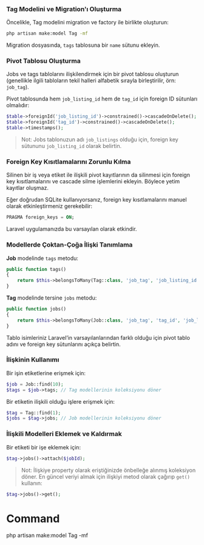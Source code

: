 
### Tag Modelini ve Migration'ı Oluşturma
Öncelikle, Tag modelini migration ve factory ile birlikte oluşturun:

```bash
php artisan make:model Tag -mf
```

Migration dosyasında, `tags` tablosuna bir `name` sütunu ekleyin.

### Pivot Tablosu Oluşturma
Jobs ve tags tablolarını ilişkilendirmek için bir pivot tablosu oluşturun (genellikle ilgili tabloların tekil halleri alfabetik sırayla birleştirilir, örn: `job_tag`).

Pivot tablosunda hem `job_listing_id` hem de `tag_id` için foreign ID sütunları olmalıdır:

```php
$table->foreignId('job_listing_id')->constrained()->cascadeOnDelete();
$table->foreignId('tag_id')->constrained()->cascadeOnDelete();
$table->timestamps();
```

> Not: Jobs tablonuzun adı `job_listings` olduğu için, foreign key sütununu `job_listing_id` olarak belirtin.

### Foreign Key Kısıtlamalarını Zorunlu Kılma
Silinen bir iş veya etiket ile ilişkili pivot kayıtlarının da silinmesi için foreign key kısıtlamalarını ve cascade silme işlemlerini ekleyin. Böylece yetim kayıtlar oluşmaz.

Eğer doğrudan SQLite kullanıyorsanız, foreign key kısıtlamalarını manuel olarak etkinleştirmeniz gerekebilir:

```sql
PRAGMA foreign_keys = ON;
```
Laravel uygulamanızda bu varsayılan olarak etkindir.

### Modellerde Çoktan-Çoğa İlişki Tanımlama
**Job** modelinde `tags` metodu:

```php
public function tags()
{
    return $this->belongsToMany(Tag::class, 'job_tag', 'job_listing_id', 'tag_id');
}
```

**Tag** modelinde tersine `jobs` metodu:

```php
public function jobs()
{
    return $this->belongsToMany(Job::class, 'job_tag', 'tag_id', 'job_listing_id');
}
```

Tablo isimleriniz Laravel’in varsayılanlarından farklı olduğu için pivot tablo adını ve foreign key sütunlarını açıkça belirtin.

### İlişkinin Kullanımı
Bir işin etiketlerine erişmek için:

```php
$job = Job::find(10);
$tags = $job->tags; // Tag modellerinin koleksiyonu döner
```

Bir etiketin ilişkili olduğu işlere erişmek için:

```php
$tag = Tag::find(1);
$jobs = $tag->jobs; // Job modellerinin koleksiyonu döner
```

### İlişkili Modelleri Eklemek ve Kaldırmak
Bir etiketi bir işe eklemek için:

```php
$tag->jobs()->attach($jobId);
```

> Not: İlişkiye property olarak eriştiğinizde önbelleğe alınmış koleksiyon döner. En güncel veriyi almak için ilişkiyi metod olarak çağırıp `get()` kullanın:

```php
$tag->jobs()->get();
```

# Command
php artisan make:model Tag -mf


